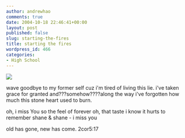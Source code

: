 ```yaml
---
author: andrewhao
comments: true
date: 2004-10-18 22:46:41+00:00
layout: post
published: false
slug: starting-the-fires
title: starting the fires
wordpress_id: 466
categories:
- High School
---
```


![](http://img.g9labs.com/blog/header/041019.jpg)

wave goodbye to my former self cuz i'm tired of living this lie. i've taken grace for granted and???somehow????along the way i've forgotten how much this stone heart used to burn.

oh, i miss You so
the feel of forever
oh, that taste i know
it hurts to remember
shane & shane - i miss you

old has gone, new has come.
2cor5:17
